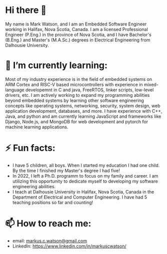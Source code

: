 # Hi there 👋
<!--
**markCwatson/markCwatson** is a ✨ _special_ ✨ repository because its `README.md` (this file) appears on your GitHub profile.

Here are some ideas to get you started:

- 🔭 I’m currently working on ...
- 🌱 I’m currently learning ...
- 👯 I’m looking to collaborate on ...
- 🤔 I’m looking for help with ...
- 💬 Ask me about ...
- 📫 How to reach me: ...
- 😄 Pronouns: ...
- ⚡ Fun fact: ...
--> 
My name is Mark Watson, and I am an Embedded Software Engineer working in Halifax, Nova Scotia, Canada. I am a licensed Professional Engineer (P.Eng.) in the province of Nova Scotia, and I have Bachelor's (B.Eng.) and Master's (M.A.Sc.) degrees in Electrical Engineering from Dalhousie University.

# 🌱 I’m currently learning:
Most of my industry experience is in the field of embedded systems on ARM Cortex and RISC-V based microcontrollers with experience in mixed-language developemnt in C and java, FreeRTOS, linker scripts, low-level drivers, etc. I am actively working to expand my programming abilities beyond embedded systems by learning other software engineering concepts like operating systems, networking, security, system design, web application development, databases, and more. I have experience with C++, Java, and python and am currently learning JavaScript and frameworks like Django, Node.js, and MongoDB for web development and pytorch for machine learning applications.

# ⚡ Fun facts:
- I have 5 children, all boys. When I started my education I had one child. By the time I finished my Master's degree I had five!
- In 2022, I left a Ph.D. programm to focus on my family and career. I am utilizing this opportunity to dedicate myself to developing my software engineering abilities.
- I teach at Dalhousie University in Halifax, Nova Scotia, Canada in the Department of Electrical and Computer Engineering. I have had 5 teaching positions so far and counting!

# 📫 How to reach me:
- email: markus.c.watson@gmail.com
- LinkedIn: https://www.linkedin.com/in/markuscwatson/
